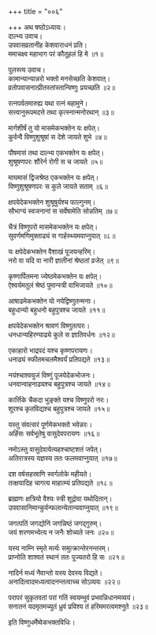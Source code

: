 +++
title = "००६"

+++
अथ षष्ठोऽध्यायः।  
दाल्भ्य उवाच।  
उपवासव्रतानीह केशवाराधनं प्रति।  
ममाचक्ष्व महाभाग परं कौतूहलं हि मे ॥१॥

पुलस्त्य उवाच।  
कामान्यान्यान्नरो भक्तो मनसेच्छति केशवात्।  
व्रतोपवासनात्प्रीतस्तांस्तान्विष्णुः प्रयच्छति ॥२॥

रत्नपर्वतमारुह्य यथा रत्नं महामुने।  
सत्त्वानुरूपमदत्ते तथा कृत्स्नान्मनोरथान् ॥३॥

मार्गशीर्षं तु यो मासमेकभक्तेन यः क्षपेत्।  
कुर्वन्वै विष्णुशुश्रूषां स देशे जायते शुभे ॥४॥

पौषमासं तथा दाल्भ्य एकभक्तेन यः क्षपेत्।  
शुश्रूषणपरः शौरेर्न रोगी स च जायते ॥५॥

माघमासं द्विजश्रेष्ठ एकभक्तेन यः क्षपेत्।  
विष्णुशुश्रूषणपरः स कुले जायते सताम् ॥६॥

क्षपयेदेकभक्तेन शुश्रूषुर्यश्च फाल्गुनम्।  
सौभाग्यं स्वजनानां स सर्वेषामेति सोन्नतिम् ॥७॥

चैत्रं विष्णुपरो मासमेकभक्तेन यः क्षपेत्।  
सुवर्णमणिमुक्ताढ्यं स गार्हस्थ्यमवाप्नुयात् ॥८॥

यः क्षपेदेकभक्तेन वैशाखं पूजयन्हरिम्।  
नरो वा यदि वा नारी ज्ञातीनां श्रेष्ठतां व्रजेत् ॥९॥

कृष्णार्पितमना ज्येष्ठमेकभक्तेन यः क्षपेत्।  
ऐश्वर्यमतुलं श्रेष्ठं पुमान्स्त्री वाभिजायते ॥१०॥

आषाढमेकभक्तेन यो नयेद्विष्णुतन्मनाः।  
बहुधान्यो बहुधनो बहुपुत्रश्च जायते ॥११॥

क्षपयेदेकभक्तेन श्रावणं विष्णुतत्परः।  
धनधान्यहिरण्याढ्ये कुले स ज्ञातिवर्धनः ॥१२॥

एकाहारो भाद्रपदं यश्च कृष्णपरायणः।  
धनाढ्यं स्फीतमचलमैश्वर्यं प्रतिपद्यते ॥१३॥

नयंश्चाश्वयुजं विष्णुं पूजयेदेकभोजनः।  
धनवान्वाहनाढ्यश्च बहुपुत्रश्च जायते ॥१४॥

कार्त्तिके चैकदा भुङ्क्ते यश्च विष्णुपरो नरः।  
शूरश्च कृतविद्यश्च बहुपुत्रश्च जायते ॥१५॥

यस्तु संवत्सरं पूर्णमेकभक्तो भवेन्नरः।  
अहिंसः सर्वभूतेषु वासुदेवपरायणः ॥१६॥

नमोऽस्तु वासुदेवायेत्यहश्चाष्टशतं जपेत्।  
अतिरात्रस्य यज्ञस्य ततः फलमवाप्नुयात् ॥१७॥

दश वर्षसहस्राणि स्वर्गलोके महीयते।  
तत्क्षयादिह चागत्य माहात्म्यं प्रतिपद्यते ॥१८॥

ब्राह्मणः क्षत्रियो वैश्यः स्त्री शूद्रोवा यथोदितान्।  
उपवासानिमान्कुर्वन्फलान्येतान्यवाप्नुयात् ॥१९॥

जगत्पतिं जगद्योनिं जगन्निष्ठं जगद्गुरुम्।  
जयं शरणमभ्येत्य न जनैः शोच्यते जनः ॥२०॥

यस्य नाम्नि स्मृते मर्त्यः समुत्क्रान्तेरनन्तरम्।  
प्राप्नोति शाश्वतं स्थानं ततः पूज्यतरो हि सः ॥२१॥

नादिर्न मध्यं नैवान्तो यस्य देवस्य विद्यते।  
अनादित्वादमध्यत्वादनन्तत्वाच्च सोऽव्ययः ॥२२॥

परापरं सुकृतवतां परां गतिं स्वयम्भुवं प्रभवन्निधानमव्ययं।  
सनातनं यदमृतमच्युतं ध्रुवं प्रविश्य तं हरिममरत्वमश्नुते ॥२३॥

इति विष्णुधर्मेष्वेकभक्तविधिः।  
